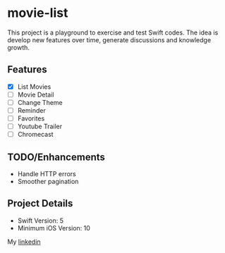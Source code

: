 # movie-list

This project is a playground to exercise and test Swift codes. The idea is develop new features over time, generate discussions and knowledge growth.

## Features

- [x] List Movies
- [ ] Movie Detail
- [ ] Change Theme
- [ ] Reminder
- [ ] Favorites
- [ ] Youtube Trailer
- [ ] Chromecast

## TODO/Enhancements

- Handle HTTP errors
- Smoother pagination

## Project Details

- Swift Version: 5
- Minimum iOS Version: 10


My [linkedin](https://www.linkedin.com/in/marcellus-batista-77137838/?locale=en_US) 
